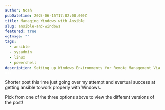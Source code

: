 ```yaml
---
author: Noah
pubDatetime: 2025-06-15T17:02:00.000Z
title: Managing Windows with Ansible
slug: ansible-and-windows
featured: true
ogImage: ""
tags:
  - ansible
  - sysadmin
  - linux
  - powershell
description: Setting up Windows Environments for Remote Management Via Ansible
---
```


Shorter post this time just going over my attempt and eventual success at getting ansible to work properly with Windows.

Pick from one of the three options above to view the different versions of the post!

<div id="technical" style="display: none"> 

# TECHNICAL

## Introduction

I've used ansible in the past, it's a really cool tool that helps you to remotely manage a large number of remote Linux instances.  It's more or less essential in a modern-day Linux environment to properly manage patching and maintenance.  

What I didn't know is that you could actually use ansible to manage windows hosts too!  You can even use it to access powershell and run scripts, essentially allowing you to do whatever you want on the remote windows host!

This post is going to go over the setup process including some of the hurdles I had to overcome, as well as a couple of mistakes I came across in the official ansible documentation.

## Ansible

Let's briefly go over ansible and what it's used for.  Like I said above, ansible is used for remote management of devices.  

It operates on a sort of client-server relationship with a centralized ansible controller and remote ansible hosts.  Ansible is "agentless" in that you don't have to install any software on the remote hosts to get it to work, ansible authenticates via SSH to accomplish it's tasks and so works extremely well in a Linux environment.

You can set up an inventory .ini file like the below to help you track the devices in your environment:

``` yaml
[myhosts]
192.0.2.50
192.0.2.51
192.0.2.52
```

You can get really detailed with this inventory file, assigning different hosts to different tags so you can manage your inventory easily when running ansible playbooks.

Once you've got an inventory file setup, you need to setup authentication.  I won't go super in detail here about it but you can use a variety of different methods to do so.  Either way, ansible NEEDS to authenticate to the remote server to manage it.

Now you can actually go ahead and run some commands, the easiest is a ping command:

``` bash
ansible myhosts -m ping -i inventory.ini
```

The above command will read in the inventory file and run the ping plugin against any hosts matching the "myhosts" tag.  Ansible's ping is not a typical ping, it will fully authenticate to the remote server and make sure it can run commands before returning "pong".

### Playbooks

A key concept with ansible is the idea of a playbook, it's like a script that will be run through depending on the results of various different plugins.

For instance, you can run a playbook that will do the below:

- Connect to a host
- Check the hosts operating system
- If the host's operating system is Ubuntu, check the installed version of firefox
- If the Ubuntu host's firefox version is older than a needed version, update it
- Report all of the results

It's an extremely useful and dynamic tool for managing a large number of hosts and it's really only limited by the software installed on the remote hosts.

Below is an example playbook:

``` yaml
---
- name: Update web servers
  hosts: webservers
  remote_user: root

  tasks:
  - name: Ensure apache is at the latest version
    ansible.builtin.yum:
      name: httpd
      state: latest

  - name: Write the apache config file
    ansible.builtin.template:
      src: /srv/httpd.j2
      dest: /etc/httpd.conf

- name: Update db servers
  hosts: databases
  remote_user: root

  tasks:
  - name: Ensure postgresql is at the latest version
    ansible.builtin.yum:
      name: postgresql
      state: latest

  - name: Ensure that postgresql is started
    ansible.builtin.service:
      name: postgresql
      state: started
```

This playbook will run through two different plays:
- Check/update apache and then create an apache config template
- Check/update postgres and then start up postgres

## Remote Management of Windows

It's relatively simple to manage linux devices with ansible, it's mostly just a matter of setting up the inventory and authentication and your good to go.  Windows is an entirely different beast.  

Windows doesn't really have SSH built into it's core like Linux does, so we need to use an alternate method of reaching out and connecting.

There's a few different ways to do it, but the easiest by far is using Windows' built-in WinRM feature.  This allows for, you guessed it, remote management of windows devices.  So let's start there, we need to get winrm enabled on our remote hosts.

Before getting to that, a few fixes to issues I ran into:

- Make sure your internet connection is set to Private
- Make sure you have a hostname setup
- Disable your firewalls (optional)

You'll also want to add the hostname/ips of the windows devices to your /etc/hosts file on your ansible controller if you don't have DNS set up.

### Enabling WinRM

WinRM runs on an https port, allowing for authenticated and encrypted connections (though you can run it on an http port if you wish).  The difficulty here is that each host needs to have a cert set up to allow for the https server to work properly, so we'll need to create a self-signed cert on each server.

First though let's enable WinRM by running the below in an Administrator powershell:

``` powershell
Enable-PSRemoting -Force
```

#### Creating the Certificate

Now that WinRM is enabled, we can set up the port and certificate:

``` powershell
$certParams = @{
	CertStoreLocation = 'Cert:\LocalMachine\My'
	DnsName           = 'testing-1'
	NotAfter          = (Get-Date).AddYears(1)
	Provider          = 'Microsoft Software Key Storage Provider'
	Subject           = "CN=$env:COMPUTERNAME"
}
$cert = New-SelfSignedCertificate @certParams
```

The above commands will first initiate a variable to hold the location where the cert will be stored on the system, the hostname of the system the cert corresponds to, the length of time that the cert is valid, the "provider" of the certificate, and the subject that the cert corresponds to.
The last line will take the variable we created at the top and actually create the certificate.

#### Creating the Listener

We now need to configure winrm to listen for HTTPs connections:

``` powershell
$httpsParams = @{
    ResourceURI = 'winrm/config/listener'
    SelectorSet = @{
        Transport = "HTTPS"
        Address   = "*"
    }
    ValueSet = @{
        CertificateThumbprint = $cert.Thumbprint
        Enabled               = $true
    }
}
New-WSManInstance @httpsParams
```

The above commands utilize the cert we created earlier to set up the listener.

#### Configuring the Firewall

Now we need to open up the firewall on a port of our choice to allow for connections to WinRM:

``` powershell
$firewallParams = @{
    Action      = 'Allow'
    Description = 'Inbound rule for Windows Remote Management via WS-Management. [TCP 5986]'
    Direction   = 'Inbound'
    DisplayName = 'Windows Remote Management (HTTPS-In)'
    LocalPort   = 5986
    Profile     = 'Any'
    Protocol    = 'TCP'
}
New-NetFirewallRule @firewallParams
```

The above is mostly self-explanatory.  Adjust the port depending on what port you actually want winrm to listen on.

Now let's enable certificate auth on Windows:

``` powershell
Set-Item -Path WSMan:\localhost\Service\Auth\Certificate -Value $true
```

For whatever reason, the above commands created both an HTTP and an HTTPs listener, I didn't want the HTTP one so I used the below command to remove it:

``` powershell
get-childitem -Path WSMAN:\localhost\Listener | Where-Object Keys -contains "Transport=HTTP" |Remove-Item -Recurse -Force
```

### Configuring Ansible/Linux

We now need to do some work on the ansible host to get it setup to work with WinRM, below are the steps I followed to both get ansible installed on my Rocky 8 system, and configure it for WinRM:

``` bash
# Install the epel-release repo so we can install ansible
dnf install epel-release -y

# Install required software, rust and cargo are needed for the winrm pip module
dnf install rust ansible cargo -y

# Make sure pipe is upgraded
pip install --upgrade pip

# Install the required pip module
pip install pywinrm
```

That should be everything we need on the Linux side of things.  Next we need to generate the auth cert that we're going to use to reach out to the windows servers.

### Setting up the Authentication Certificate

It's far more secure to use certificate based authentication that password based, so let's go ahead and get that set up so we can associate our ansible user with a local admin user on the windows hosts:

Let's start by creating a local openssl.conf file to store some important config options in:

``` bash
cat > openssl.conf << EOL
distinguished_name = req_distinguished_name

[req_distinguished_name]
[v3_req_client]
extendedKeyUsage = clientAuth
subjectAltName = otherName:1.3.6.1.4.1.311.20.2.3;UTF8:${USERNAME}@localhost
EOL
```

I ran into trouble with the ansible documentation's provided commands at this point, the below commands worked for actually generating our certs.  Make sure to replace "ADMIN" with whatever username you are authenticating to on the remote windows host:

``` bash
openssl req -new -sha256 -subj "/CN=ADMIN" -newkey rsa:2048 -nodes -keyout cert.key -out cert.csr -config openssl.conf -reqexts v3_req_client

openssl x509 -req -in cert.csr -sha256 -out cert.pem -days 365 -extfile openssl.conf -extensions v3_req_client -signkey cert.key

rm openssl.conf cert.csr
```

Our cert and private key should now be generated!  It's now just a matter of moving over our cert to the windows hosts and associating it with the user we picked out.

#### Associating the Cert with a User

Back on our windows hosts let's run the below in our admin powershell console, adjust the commands based on where you moved your cert to:

``` powershell
$cert = [System.Security.Cryptography.X509Certificates.X509Certificate2]::new("C:\Users\Admin\Desktop\cert.pem")

$store = Get-Item -LiteralPath Cert:\LocalMachine\Root
$store.Open('ReadWrite')
$store.Add($cert)
$store.Dispose()
```

The above commands will read the certificate into the Windows store, we now need to actually associate it with a user.  Again make sure you adjust the commands to suit your environment:

``` powershell
$credential = Get-Credential ADMIN

$cert = [System.Security.Cryptography.X509Certificates.X509Certificate2]::new("C:\Users\Admin\Desktop\cert.pem")
$certChain = [System.Security.Cryptography.X509Certificates.X509Chain]::new()
[void]$certChain.Build($cert)
$caThumbprint = $certChain.ChainElements.Certificate[-1].Thumbprint

$certMapping = @{
    Path       = 'WSMan:\localhost\ClientCertificate'
    Subject    = $cert.GetNameInfo('UpnName', $false)
    Issuer     = $caThumbprint
    Credential = $credential
    Force      = $true
}
New-Item @certMapping
```

And we should now be all good to go!  Let's set up the ansible inventory and run some commands.

### Running Ansible

Below is the inventory file I set up for my hosts, the vars at the bottom are essential for making sure our commands use the proper method of authenticating, adjust them as needed:

``` yaml
[windows]
testing-1
testing-2
testing-3

[windows:vars]
ansible_connection=winrm
ansible_winrm_transport=certificate
ansible_winrm_cert_pem=/root/cert.pem
ansible_winrm_cert_key_pem=/root/cert.key
ansible_port=5986
ansible_winrm_scheme=https
ansible_winrm_server_cert_validation=ignore
```

Let's go ahead and now run a simple ansible command:

``` bash
ansible windows -m win_ping -i windows_hosts
```

And we get our output:

![Windows Ping](../../assets/images/6-15-2025/WIN_PING.PNG)

Awesome! WinRM is working!

Let's make a nice playbook to demonstrate.  The below playbook is responsible for logging into the system, moving over a google chrome installer, installing chrome, and then getting the chrome version:

``` yaml
---
- hosts: windows
  gather_facts: no
  tasks:
    - name: Copy Chrome to Remote Host
      ansible.windows.win_copy:
        src: /etc/ansible/software/chrome.msi
        dest: C:\

    - name: Install Chrome
      ansible.windows.win_package:
        path: C:\chrome.msi

    - name: Check Chrome Version
      ansible.windows.win_powershell:
        script: '(Get-Package -Name "Google Chrome").Version'
      register: chrome_ver

    - name: Print Version
      ansible.builtin.debug:
        msg: "Chrome Version: {{ chrome_ver.output }}"
```

And here's a screenshot of the run:

![Chrome Install](../../assets/images/6-15-2025/install_playbook.PNG)

Fairly simple, I did however learn some very important things while setting this up though.  Ansible relies entirely on product IDs to determine software versions and what software is installed on the system.  If the product ID is not properly set in the registry, you'll have a really tough time finding the software you want to manage.

.exe installers usually will not register these keys in the registry, instead you need to find .msi installers which WILL generate those keys.  You can find the chrome .msi installer here:  https://chromeenterprise.google/download/

Let's now setup a playbook that will uninstall chrome:

``` yaml
---
- hosts: windows
  gather_facts: no
  tasks:
    - name: Uninstall Chrome
      ansible.windows.win_package:
        product_id: '{637DE894-ACF5-3AAA-96FC-A53FC9B1904B}'
        state: absent
```

That product key can be found within the registry here, after Chrome has been installed: 'HKLM:\Software\Wow6432Node\Microsoft\Windows\CurrentVersion\Uninstall'. 

Here's a screenshot of the uninstall playbook running:

![Chrome Uninstall](../../assets/images/6-15-2025/uninstall_playbook.PNG)

### Conclusion

With the inclusion of modules like win_powershell and win_package, remote management of Windows is entirely possible.  With access to powershell, you can do essentially anything on the system.  Overall the setup for this is fairly tedious, and the actual management is a little more tricky than using a tool such as SCCM.  If your working in a medium size environment that's primarily Linux with a few Windows workstations, ansible is a perfectly reasonable route to go in terms of remote management.

</div>

<div id="fun" style="display: none"> 

# Not Today!

No fun page today, sorry! Maybe next time.

</div>

<div id="simple" style="display: none">

# Not Today!

No simple page today, sorry!  Maybe next time.

</div>